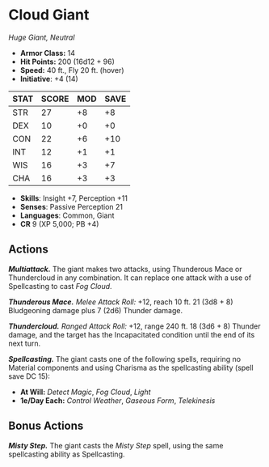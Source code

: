 # Cloud Giant

*Huge Giant, Neutral*

- **Armor Class:** 14
- **Hit Points:** 200 (16d12 + 96)
- **Speed:** 40 ft., Fly 20 ft. (hover)
- **Initiative**: +4 (14)

|STAT|SCORE|MOD|SAVE|
| --- | --- | --- | ---- |
| STR | 27 | +8 | +8 |
| DEX | 10 | +0 | +0 |
| CON | 22 | +6 | +10 |
| INT | 12 | +1 | +1 |
| WIS | 16 | +3 | +7 |
| CHA | 16 | +3 | +3 |

- **Skills**: Insight +7, Perception +11
- **Senses**: Passive Perception 21
- **Languages**: Common, Giant
- **CR** 9 (XP 5,000; PB +4)

## Actions

***Multiattack.*** The giant makes two attacks, using Thunderous Mace or Thundercloud in any combination. It can replace one attack with a use of Spellcasting to cast *Fog Cloud*.

***Thunderous Mace.*** *Melee Attack Roll:* +12, reach 10 ft. 21 (3d8 + 8) Bludgeoning damage plus 7 (2d6) Thunder damage.

***Thundercloud.*** *Ranged Attack Roll:* +12, range 240 ft. 18 (3d6 + 8) Thunder damage, and the target has the Incapacitated condition until the end of its next turn.

***Spellcasting.*** The giant casts one of the following spells, requiring no Material components and using Charisma as the spellcasting ability (spell save DC 15):

- **At Will:** *Detect Magic*, *Fog Cloud*, *Light*
- **1e/Day Each:** *Control Weather*, *Gaseous Form*, *Telekinesis*

## Bonus Actions

***Misty Step.*** The giant casts the *Misty Step* spell, using the same spellcasting ability as Spellcasting.
